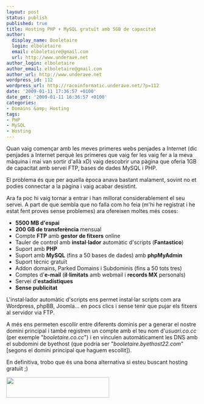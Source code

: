 ```yaml
---
layout: post
status: publish
published: true
title: Hosting PHP + MySQL gratuït amb 5GB de capacitat
author:
  display_name: Booletaire
  login: elboletaire
  email: elboletaire@gmail.com
  url: http://www.underave.net
author_login: elboletaire
author_email: elboletaire@gmail.com
author_url: http://www.underave.net
wordpress_id: 112
wordpress_url: http://racoinformatic.underave.net/?p=112
date: '2009-01-11 17:36:57 +0100'
date_gmt: '2009-01-11 16:36:57 +0100'
categories:
- Domains &amp; Hosting
tags:
- PHP
- MySQL
- Hosting
---
```


Quan vaig començar amb les meves primeres webs penjades a Internet (dic penjades a Internet perquè les primeres que vaig fer les vaig fer a la meva màquina i mai van sortir d'allà xD) vaig descobrir una pàgina que oferia 1GB de capacitat amb servei FTP, bases de dades MySQL i PHP.

El problema és que per aquella època anava bastant malament, sovint no et podies connectar a la pàgina i vaig acabar desistint.

Ara fa poc hi vaig tornar a entrar i han millorat considerablement el seu servei. A part de que sembla que no falla com ho feia (m'hi he registrat i he estat fent proves sense problemes) ara ofereixen moltes més coses:

- **5500 MB d'espai**
- **200 GB de transferència** mensual
- Compte **FTP** amb **gestor de fitxers** online
- Tauler de control amb **instal·lador** automàtic d'scripts (**Fantastico**)
- Suport amb **PHP**
- Suport amb **MySQL** (fins a 50 bases de dades) amb **phpMyAdmin**
- Suport tècnic gratuït
- Addon domains, Parked Domains i Subdominis (fins a 50 tots tres)
- Comptes d'**e-mail** (**il·limitats** amb webmail i **records MX** personals)
- Servei d'**estadístiques**
- **Sense publicitat**

L'instal·lador automàtic d'scripts ens permet instal·lar scripts com ara Wordpress, phpBB, Joomla... en pocs clics i sense tenir que pujar els fitxers al servidor via FTP.

A més ens permeten escollir entre diferents dominis per a generar el nostre domini principal i també registren un compte amb el teu nom d'<em>usuari.co.cc</em> (per exemple "<em>booletaire.co.cc</em>") i en vinculen automàticament les DNS amb el subdomini de byethost (que podria ser "<em>booletaire.byethost22.com</em>" [segons el domini principal que haguem escollit]).

En definitiva, trobo que és una bona alternativa si esteu buscant hosting gratuït ;)

<a title="Visitar byethost.com" href="http://www.byethost.com" target="_blank"><img class="aligncenter" title="ByetHost" src="http://byethost.com/templates/ja_erica/images/logo.png" alt="" width="270" height="54" /></a>

